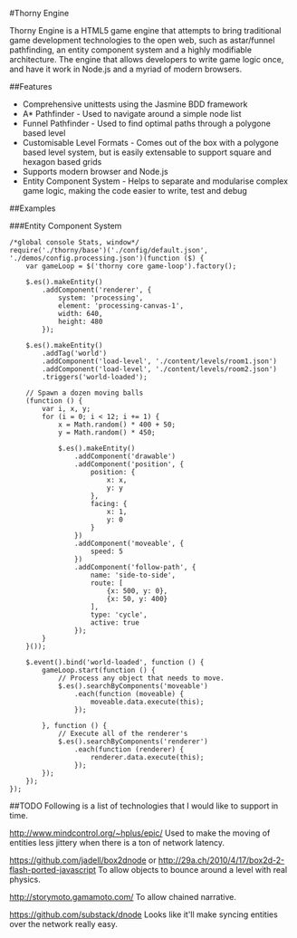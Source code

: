 #Thorny Engine

Thorny Engine is a HTML5 game engine that attempts to bring traditional game 
development technologies to the open web, such as astar/funnel pathfinding,
an entity component system and a highly modifiable architecture.
The engine that allows developers to write game logic once, and have it work 
in Node.js and a myriad of modern browsers.

##Features

* Comprehensive unittests using the Jasmine BDD framework
* A* Pathfinder - Used to navigate around a simple node list
* Funnel Pathfinder - Used to find optimal paths through a polygone based level
* Customisable Level Formats - Comes out of the box with a polygone based level system, but is easily extensable to support square and hexagon based grids
* Supports modern browser and Node.js
* Entity Component System - Helps to separate and modularise complex game logic, making the code easier to write, test and debug

##Examples

###Entity Component System
```
/*global console Stats, window*/
require('./thorny/base')('./config/default.json', './demos/config.processing.json')(function ($) {
	var gameLoop = $('thorny core game-loop').factory();
	
	$.es().makeEntity()
		.addComponent('renderer', {
			system: 'processing',
			element: 'processing-canvas-1',
			width: 640,
			height: 480
		});
	
	$.es().makeEntity()
		.addTag('world')
		.addComponent('load-level', './content/levels/room1.json')
		.addComponent('load-level', './content/levels/room2.json')
		.triggers('world-loaded');
	
	// Spawn a dozen moving balls
	(function () {
		var i, x, y;
		for (i = 0; i < 12; i += 1) {
			x = Math.random() * 400 + 50;
			y = Math.random() * 450;
			
			$.es().makeEntity()
				.addComponent('drawable')
				.addComponent('position', {
					position: {
						x: x, 
						y: y
					}, 
					facing: {
						x: 1, 
						y: 0
					}
				})
				.addComponent('moveable', {
					speed: 5
				})
				.addComponent('follow-path', {
					name: 'side-to-side',
					route: [
						{x: 500, y: 0},
						{x: 50, y: 400}
					],
					type: 'cycle',
					active: true
				});
		}
	}());
	
	$.event().bind('world-loaded', function () {
		gameLoop.start(function () {
			// Process any object that needs to move.
			$.es().searchByComponents('moveable')
				.each(function (moveable) {
					moveable.data.execute(this);
				});

		}, function () {
			// Execute all of the renderer's
			$.es().searchByComponents('renderer')
				.each(function (renderer) {
					renderer.data.execute(this);
				});
		});
	});
});
```

##TODO
Following is a list of technologies that I would like to support in time.

http://www.mindcontrol.org/~hplus/epic/
	Used to make the moving of entities less jittery when there is a ton of
	network latency.

https://github.com/jadell/box2dnode or http://29a.ch/2010/4/17/box2d-2-flash-ported-javascript
	To allow objects to bounce around a level with real physics.
	
http://storymoto.gamamoto.com/
	To allow chained narrative.

https://github.com/substack/dnode
	Looks like it'll make syncing entities over the network really easy.